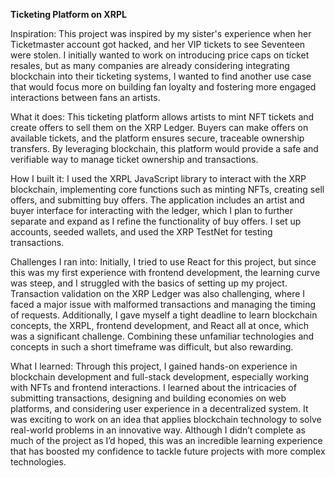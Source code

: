 **Ticketing Platform on XRPL**

Inspiration:
This project was inspired by my sister's experience when her Ticketmaster account got hacked, and her VIP tickets to see Seventeen were stolen. I initially wanted to work on introducing price caps on ticket resales, but as many companies are already considering integrating blockchain into their ticketing systems, I wanted to find another use case that would focus more on building fan loyalty and fostering more engaged interactions between fans an artists. 

What it does:
This ticketing platform allows artists to mint NFT tickets and create offers to sell them on the XRP Ledger. Buyers can make offers on available tickets, and the platform ensures secure, traceable ownership transfers. By leveraging blockchain, this platform would provide a safe and verifiable way to manage ticket ownership and transactions.

How I built it:
I used the XRPL JavaScript library to interact with the XRP blockchain, implementing core functions such as minting NFTs, creating sell offers, and submitting buy offers. The application includes an artist and buyer interface for interacting with the ledger, which I plan to further separate and expand as I refine the functionality of buy offers. I set up accounts, seeded wallets, and used the XRP TestNet for testing transactions.

Challenges I ran into:
Initially, I tried to use React for this project, but since this was my first experience with frontend development, the learning curve was steep, and I struggled with the basics of setting up my project. Transaction validation on the XRP Ledger was also challenging, where I faced a major issue with malformed transactions and managing the timing of requests. Additionally, I gave myself a tight deadline to learn blockchain concepts, the XRPL, frontend development, and React all at once, which was a significant challenge. Combining these unfamiliar technologies and concepts in such a short timeframe was difficult, but also rewarding.

What I learned:
Through this project, I gained hands-on experience in blockchain development and full-stack development, especially working with NFTs and frontend interactions. I learned about the intricacies of submitting transactions, designing and building economies on web platforms, and considering user experience in a decentralized system. It was exciting to work on an idea that applies blockchain technology to solve real-world problems in an innovative way. Although I didn’t complete as much of the project as I’d hoped, this was an incredible learning experience that has boosted my confidence to tackle future projects with more complex technologies.

